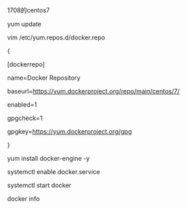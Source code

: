 1708的centos7

yum update



vim /etc/yum.repos.d/docker.repo



{

\[dockerrepo\]

name=Docker Repository

baseurl=https://yum.dockerproject.org/repo/main/centos/7/

enabled=1

gpgcheck=1

gpgkey=https://yum.dockerproject.org/gpg

}







yum install docker-engine -y



systemctl enable docker.service

systemctl start docker

docker info

